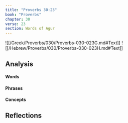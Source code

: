 ```yaml
---
title: "Proverbs 30:23"
book: "Proverbs"
chapter: 30
verse: 23
section: Words of Agur
---
```

![[/Greek/Proverbs/030/Proverbs-030-023G.md#Text]]
![[/Hebrew/Proverbs/030/Proverbs-030-023H.md#Text]]

## Analysis

#### Words

#### Phrases

#### Concepts

## Reflections
